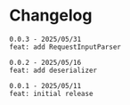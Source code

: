 # Changelog

```log
0.0.3 - 2025/05/31
feat: add RequestInputParser

0.0.2 - 2025/05/16
feat: add deserializer

0.0.1 - 2025/05/11
feat: initial release
```
